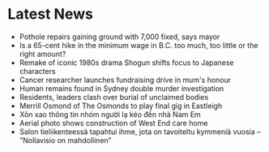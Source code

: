 # Latest News
-  Pothole repairs gaining ground with 7,000 fixed, says mayor
-  Is a 65-cent hike in the minimum wage in B.C. too much, too little or the right amount?
-  Remake of iconic 1980s drama Shogun shifts focus to Japanese characters
-  Cancer researcher launches fundraising drive in mum's honour
-  Human remains found in Sydney double murder investigation
-  Residents, leaders clash over burial of unclaimed bodies
-  Merrill Osmond of The Osmonds to play final gig in Eastleigh
-  Xôn xao thông tin nhóm người lạ kéo đến nhà Nam Em
-  Aerial photo shows construction of West End care home
-  Salon tieliikenteessä tapahtui ihme, jota on tavoiteltu kymmeniä vuosia – ”Nollavisio on mahdollinen”
